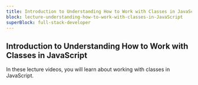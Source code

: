 ```yaml
---
title: Introduction to Understanding How to Work with Classes in JavaScript
block: lecture-understanding-how-to-work-with-classes-in-JavaScript
superBlock: full-stack-developer
---
```


## Introduction to Understanding How to Work with Classes in JavaScript

In these lecture videos, you will learn about working with classes in JavaScript.
